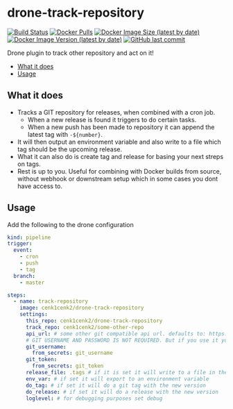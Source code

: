 # drone-track-repository

[![Build Status](https://drone.kilic.dev/api/badges/cenk1cenk2/drone-track-repository/status.svg)](https://drone.kilic.dev/cenk1cenk2/drone-track-repository) [![Docker Pulls](https://img.shields.io/docker/pulls/cenk1cenk2/drone-track-repository)](https://hub.docker.com/repository/docker/cenk1cenk2/drone-track-repository) [![Docker Image Size (latest by date)](https://img.shields.io/docker/image-size/cenk1cenk2/drone-track-repository)](https://hub.docker.com/repository/docker/cenk1cenk2/drone-track-repository) [![Docker Image Version (latest by date)](https://img.shields.io/docker/v/cenk1cenk2/drone-track-repository)](https://hub.docker.com/repository/docker/cenk1cenk2/drone-track-repository) [![GitHub last commit](https://img.shields.io/github/last-commit/cenk1cenk2/drone-track-repository)](https://github.com/cenk1cenk2/drone-track-repository)

Drone plugin to track other repository and act on it!

<!-- toc -->

- [What it does](#what-it-does)
- [Usage](#usage)

<!-- tocstop -->

## What it does

- Tracks a GIT repository for releases, when combined with a cron job.
  - When a new release is found it triggers to do certain tasks.
  - When a new push has been made to repository it can append the latest tag with `-${number}`.
- It will then output an environment variable and also write to a file which tag should be the upcoming release.
- What it can also do is create tag and release for basing your next streps on tags.
- Rest is up to you. Useful for combining with Docker builds from source, without webhook or downstream setup which in some cases you dont have access to.

## Usage

Add the following to the drone configuration

```yml
kind: pipeline
trigger:
  event:
    - cron
    - push
    - tag
  branch:
    - master

steps:
  - name: track-repository
    image: cenk1cenk2/drone-track-repository
    settings:
      this_repo: cenk1cenk2/drone-track-repository
      track_repo: cenk1cenk2/some-other-repo
      api_url: # some other git compatible api url. defaults to: https://api.github.com
      # GIT USERNAME AND PASSWORD IS NOT REQUIRED. But if you use it you can increase your API hit limit per hour.
      git_username:
        from_secrets: git_username
      git_token:
        from_secrets: git_token
      release_file: .tags # if it is set it will write to a file in the root of the repository root
      env_var: # if set it will export to an environment variable
      do_tag: # if set it will do a git tag with the new version
      do_release: # if set it will do a release with the new version
      loglevel: # for debugging purposes set debug
```
